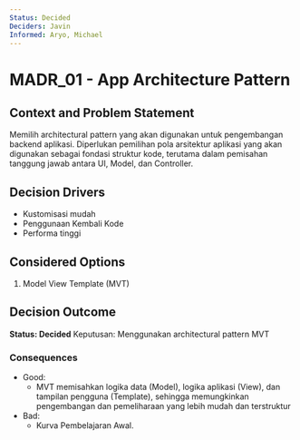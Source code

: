 ```yaml
---
Status: Decided
Deciders: Javin
Informed: Aryo, Michael
---
```


# MADR_01 - App Architecture Pattern

## Context and Problem Statement

Memilih architectural pattern yang akan digunakan untuk pengembangan backend aplikasi. Diperlukan pemilihan pola arsitektur aplikasi yang akan digunakan sebagai fondasi struktur kode, terutama dalam pemisahan tanggung jawab antara UI, Model, dan Controller.

## Decision Drivers

- Kustomisasi mudah
- Penggunaan Kembali Kode
- Performa tinggi

## Considered Options

1. Model View Template (MVT)

## Decision Outcome

**Status: Decided**
Keputusan: Menggunakan architectural pattern MVT

### Consequences

- Good:
    - MVT memisahkan logika data (Model), logika aplikasi (View), dan tampilan pengguna (Template), sehingga memungkinkan pengembangan dan pemeliharaan yang lebih mudah dan terstruktur
- Bad:
    - Kurva Pembelajaran Awal.